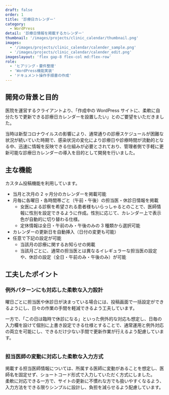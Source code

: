 ```yaml
---
draft: false
order: 1
title: '診療日カレンダー'
category:
  - WordPress
detail: '診療日情報を掲載するカレンダー'
thumbnail: '/images/projects/clinic_calendar/thumbnail.png'
images:
  - '/images/projects/clinic_calendar/calender_sample.png'
  - '/images/projects/clinic_calendar/calender_edit.png'
imageslayout: 'flex gap-8 flex-col md:flex-row'
role:
  - 'ヒアリング・要件整理'
  - 'WordPress機能実装'
  - 'ドキュメント操作手順書の作成'
---
```


## 開発の背景と目的

医院を運営するクライアントより、「作成中の WordPress サイトに、柔軟に自分たちで更新できる診療日カレンダーを設置したい」とのご要望をいただきました。

当時は新型コロナウイルスの影響により、通常通りの診療スケジュールが困難な状況が続いていた時期で、感染状況の変化により診療日や診療時間が流動的となる中、迅速に情報を反映できる仕組みが必要とされており、管理者側で手軽に更新可能な診療日カレンダーの導入を目的として開発を行いました。

## 主な機能

カスタム投稿機能を利用しています。

- 当月と次月の 2 ヶ月分のカレンダーを掲載可能
- 月毎に各曜日・各時間帯ごと（午前・午後）の担当医・休診日情報を掲載
  - 女医による診察を希望される患者様もいらっしゃるとのことで、医師情報に性別を設定できるように作成。性別に応じて、カレンダー上で表示色が自動的に切り替わる仕様。
  - 定休情報は全日・午前のみ・午後のみの 3 種類から選択可能
- カレンダーの更新日を自動挿入（日付の変更も可能）
- 任意で下記の設定が可能
  - 当該月の診療に関するお知らせの掲載
  - 当該月ごとに、通常の担当医とは異なるイレギュラーな担当医の設定や、休診の設定（全日・午前のみ・午後のみ）が可能

## 工夫したポイント

### 例外パターンにも対応した柔軟な入力設計

曜日ごとに担当医や休診日が決まっている場合には、投稿画面で一括設定ができるようにし、日々の作業の手間を軽減できるよう工夫しています。

一方で、「この日は臨時で休診になる」といった例外的な対応も想定し、日毎の入力欄を設けて個別に上書き設定できる仕様とすることで、通常運用と例外対応の両立を可能にし、できるだけ少ない手間で更新作業が行えるよう配慮しています。

<figure class="mx-auto my-8 max-w-lg">
<img src="/images/projects/clinic_calendar/calender_edit2.png" alt="">
<figcaption></figcaption>
</figure>

### 担当医師の変動に対応した柔軟な入力方式

掲載する担当医師情報については、所属する医師に変動があることを想定し、医師名を固定せず、ショートコード形式で入力していただく方式にしました。  
柔軟に対応できる一方で、サイトの更新に不慣れな方でも扱いやすくなるよう、入力方法をできる限りシンプルに設計し、負担を減らせるよう配慮しています。
